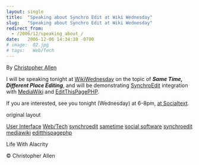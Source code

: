 ```yaml
---
layout: single
title:  "Speaking about Synchro Edit at Wiki Wednesday"
slug:   "Speaking about Synchro Edit at Wiki Wednesday"
redirect_from:
  - /2006/12/speaking_about_/
date:   2006-12-06 14:34:38 -0700
# image:  02.jpg
# tags:   Web/Tech
---
```


By [Christopher Allen](lwa/about)
	
I will be speaking tonight at [WikiWednesday](http://www.socialtext.net/wikiwed/index.cgi?wiki_wednesdays) on the topic of _**Same Time, Different Place Editing**_, and will be demonstrating [SynchroEdit](http://www.synchroedit.com) integration with [MediaWiki](http://www.mediawiki.com) and [EditThisPagePHP](http://www.editthispage.net).

If you are interested, see you tonight (Wednesday) at 6-8pm, [at Socialtext](http://maps.google.com/maps?oi=map&q=655+High+Street,+Palo+Alto,+CA).

original layout

[User Interface](/tags/user-interface/) [Web/Tech](/tags/web/tech/) [synchroedit](/tags/synchroedit/) [sametime](/tags/sametime/) [social software](/tags/social-software/) [synchroedit](/tags/synchroedit/) [mediawiki](/tags/mediawiki/) [editthispagephp](/tags/editthispagephp/)

Life With Alacrity

© Christopher Allen